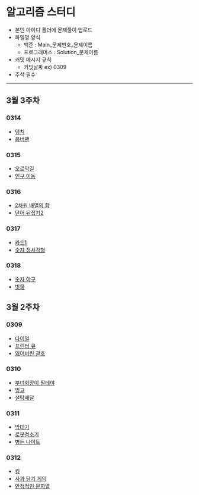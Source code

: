 # 알고리즘 스터디

- 본인 아이디 폴더에 문제풀이 업로드
- 파일명 양식
    - 백준 : Main_문제번호_문제이름
    - 프로그래머스 : Solution_문제이름
- 커밋 메시지 규칙
    - 커밋날짜 ex) 0309
- 주석 필수

---
## 3월 3주차

### 0314
- [덩치](https://www.acmicpc.net/problem/7568)
- [봄버맨](https://www.acmicpc.net/problem/16918)

### 0315
- [오르막길](https://www.acmicpc.net/problem/2846)
- [인구 이동](https://www.acmicpc.net/problem/16234)

### 0316
- [2차원 배열의 합](https://www.acmicpc.net/problem/2167)
- [단어 뒤집기2](https://www.acmicpc.net/problem/17413)

### 0317
- [카드1](https://www.acmicpc.net/problem/2161)
- [숫자 정사각형](https://www.acmicpc.net/problem/1051)

### 0318
- [숫자 야구](https://www.acmicpc.net/problem/2503)
- [빗물](https://www.acmicpc.net/problem/14719)

## 3월 2주차

### 0309

- [다이얼](https://www.acmicpc.net/problem/5622)
- [프린터 큐](https://www.acmicpc.net/problem/1966)
- [잃어버린 괄호](https://www.acmicpc.net/problem/1541)

### 0310

- [부녀회장이 될테야](https://www.acmicpc.net/problem/2775)
- [빙고](https://www.acmicpc.net/problem/2578)
- [설탕배달](https://www.acmicpc.net/problem/2839)

### 0311

- [막대기](https://www.acmicpc.net/problem/17608)
- [로봇청소기](https://www.acmicpc.net/problem/14503)
- [병든 나이트](https://www.acmicpc.net/problem/1783)

### 0312

- [킹](https://www.acmicpc.net/problem/1063)
- [사과 담기 게임](https://www.acmicpc.net/problem/2828)
- [안정적인 문자열](https://www.acmicpc.net/problem/4889)
